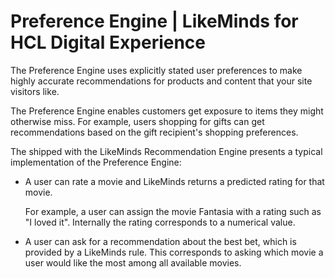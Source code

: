 # Preference Engine \| LikeMinds for HCL Digital Experience

The Preference Engine uses explicitly stated user preferences to make highly accurate recommendations for products and content that your site visitors like.

The Preference Engine enables customers get exposure to items they might otherwise miss. For example, users shopping for gifts can get recommendations based on the gift recipient's shopping preferences.

The shipped with the LikeMinds Recommendation Engine presents a typical implementation of the Preference Engine:

-   A user can rate a movie and LikeMinds returns a predicted rating for that movie.

    For example, a user can assign the movie Fantasia with a rating such as "I loved it". Internally the rating corresponds to a numerical value.

-   A user can ask for a recommendation about the best bet, which is provided by a LikeMinds rule. This corresponds to asking which movie a user would like the most among all available movies.


